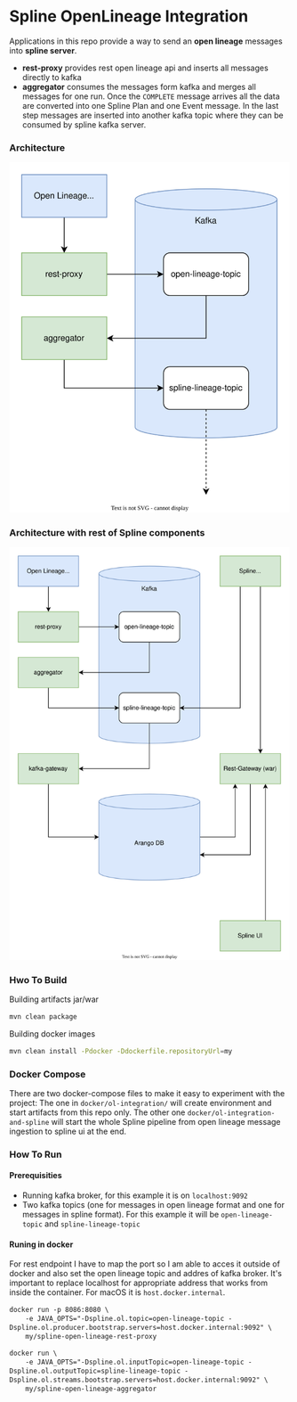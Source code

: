 # Spline OpenLineage Integration
Applications in this repo provide a way to send an **open lineage** messages into **spline server**.


- **rest-proxy** provides rest open lineage api and inserts all messages directly to kafka
- **aggregator** consumes the messages form kafka and merges all messages for one run. 
Once the `COMPLETE` message arrives all the data are converted into one Spline Plan and one Event message. 
In the last step messages are inserted into another kafka topic where they can be consumed by spline kafka server.

### Architecture

![](./documentation/img/spline-ol-integration.svg)

### Architecture with rest of Spline components

![](./documentation/img/spline-ol-integration-full.svg)

### Hwo To Build
Building artifacts jar/war
```bash
mvn clean package
```

Building docker images
```bash
mvn clean install -Pdocker -Ddockerfile.repositoryUrl=my
```

### Docker Compose
There are two docker-compose files to make it easy to experiment with the project:
The one in `docker/ol-integration/` will create environment and start artifacts from this repo only.
The other one `docker/ol-integration-and-spline` will start the whole Spline pipeline from open lineage message ingestion to spline ui at the end.

### How To Run
#### Prerequisities
- Running kafka broker, for this example it is on `localhost:9092`
- Two kafka topics (one for messages in open lineage format and one for messages in spline format). 
For this example it will be `open-lineage-topic` and `spline-lineage-topic`

#### Runing in docker
For rest endpoint I have to map the port so I am able to acces it outside of docker and also set the open lineage topic and addres of kafka broker. 
It's important to replace localhost for appropriate address that works from inside the container. For macOS it is `host.docker.internal`.

```
docker run -p 8086:8080 \
    -e JAVA_OPTS="-Dspline.ol.topic=open-lineage-topic -Dspline.ol.producer.bootstrap.servers=host.docker.internal:9092" \
    my/spline-open-lineage-rest-proxy
```

```
docker run \
    -e JAVA_OPTS="-Dspline.ol.inputTopic=open-lineage-topic -Dspline.ol.outputTopic=spline-lineage-topic -Dspline.ol.streams.bootstrap.servers=host.docker.internal:9092" \
    my/spline-open-lineage-aggregator
```
